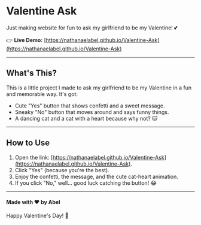 # Valentine Ask

Just making website for fun to ask my girlfriend to be my Valentine! 💕

👉 **Live Demo:** [https://nathanaelabel.github.io/Valentine-Ask](https://nathanaelabel.github.io/Valentine-Ask)

---

## What's This?

This is a little project I made to ask my girlfriend to be my Valentine in a fun and memorable way. It's got:
- Cute "Yes" button that shows confetti and a sweet message.
- Sneaky "No" button that moves around and says funny things.
- A dancing cat and a cat with a heart because why not? 🐱

---

## How to Use

1. Open the link: [https://nathanaelabel.github.io/Valentine-Ask](https://nathanaelabel.github.io/Valentine-Ask).
2. Click "Yes" (because you're the best).
3. Enjoy the confetti, the message, and the cute cat-heart animation.
4. If you click "No," well... good luck catching the button! 😂

---

#### Made with ❤️ by Abel

Happy Valentine's Day! 🥰
